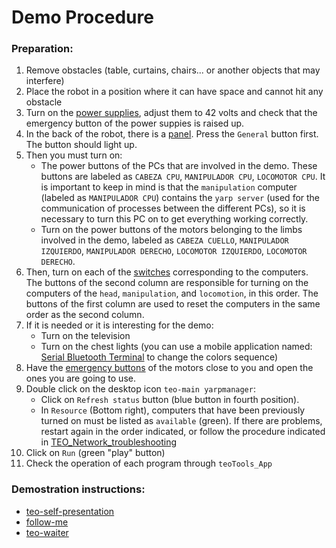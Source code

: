 # Demo Procedure

### Preparation:

1. Remove obstacles (table, curtains, chairs... or another objects that may interfere)
2. Place the robot in a position where it can have space and cannot hit any obstacle
3. Turn on the [power supplies](/fig/power-supply.jpg), adjust them to 42 volts and check that the emergency button of the power suppies is raised up.
4. In the back of the robot, there is a [panel](/fig/main-switches.jpg). Press the `General` button first. The button should light up.
5. Then you must turn on:
   * The power buttons of the PCs that are involved in the demo. These buttons are labeled as `CABEZA CPU`, `MANIPULADOR CPU`, `LOCOMOTOR CPU`. It is important to keep in mind is that the `manipulation` computer (labeled as `MANIPULADOR CPU`) contains the `yarp server` (used for the communication of processes between the different PCs), so it is necessary to turn this PC on to get everything working correctly.
   * Turn on the power buttons of the motors belonging to the limbs involved in the demo, labeled as `CABEZA CUELLO`, `MANIPULADOR IZQUIERDO`, `MANIPULADOR DERECHO`, `LOCOMOTOR IZQUIERDO`, `LOCOMOTOR DERECHO`.
6. Then, turn on each of the [switches](/fig/pc-switches.jpg) corresponding to the computers. The buttons of the second column are responsible for turning on the computers of the `head`, `manipulation`, and `locomotion`, in this order. The buttons of the first column are used to reset the computers in the same order as the second column. 
7. If it is needed or it is interesting for the demo:
   * Turn on the television
   * Turn on the chest lights (you can use a mobile application named: [Serial Bluetooth Terminal](https://play.google.com/store/apps/details?id=de.kai_morich.serial_bluetooth_terminal&gl=ES) to change the colors sequence)
8. Have the [emergency buttons](/fig/emergency-buttons.jpg) of the motors close to you and open the ones you are going to use.
9. Double click on the desktop icon `teo-main yarpmanager`:
   * Click on `Refresh status` button (blue button in fourth position).
   * In `Resource` (Bottom right), computers that have been previously turned on must be listed as `available` (green). If there are problems, restart again in the order indicated, or follow the procedure indicated in [TEO_Network_troubleshooting](http://robots.uc3m.es/index.php/TEO_Network_troubleshooting)
10. Click on `Run` (green "play" button)
11. Check the operation of each program through `teoTools_App`

### Demostration instructions:

* [teo-self-presentation](https://github.com/roboticslab-uc3m/teo-self-presentation)
* [follow-me](https://github.com/roboticslab-uc3m/follow-me)
* [teo-waiter](https://github.com/roboticslab-uc3m/waiter/tree/develop)
